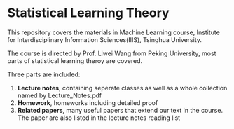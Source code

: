 # Statistical Learning Theory

This repository covers the materials in Machine Learning course, Institute for Interdisciplinary Information Sciences(IIIS), Tsinghua University. 

The course is directed by Prof. Liwei Wang from Peking University, most parts of statistical learning theroy are covered. 

Three parts are included:

1. **Lecture notes**, containing seperate classes as well as a whole collection named by Lecture_Notes.pdf
2. **Homework**, homeworks including detailed proof
3. **Related papers**, many useful papers that extend our text in the course. The paper are also listed in the lecture notes reading list